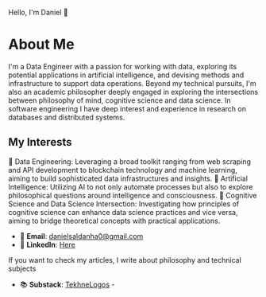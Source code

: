 Hello, I'm Daniel 👋

# About Me

I'm a Data Engineer with a passion for working with data, exploring its potential applications in artificial intelligence, and devising methods and infrastructure to support data operations. Beyond my technical pursuits, I'm also an academic philosopher deeply engaged in exploring the intersections between philosophy of mind, cognitive science and data science. In software engineering I have deep interest and experience in research on databases and distributed systems.

## My Interests
💼 Data Engineering: Leveraging a broad toolkit ranging from web scraping and API development to blockchain technology and machine learning, aiming to build sophisticated data infrastructures and insights.
🤖 Artificial Intelligence: Utilizing AI to not only automate processes but also to explore philosophical questions around intelligence and consciousness.
🔬 Cognitive Science and Data Science Intersection: Investigating how principles of cognitive science can enhance data science practices and vice versa, aiming to bridge theoretical concepts with practical applications.



- 📧 **Email**: [danielsaldanha0@gmail.com](mailto:danielsaldanha0@gmail.com)
- 💼 **LinkedIn**: [Here](https://www.linkedin.com/in/danielssaldanha/)

If you want to check my articles, I write about philosophy and technical subjects
- 📚 **Substack**: [TekhneLogos](https://tekhnelogos.substack.com/) - 

